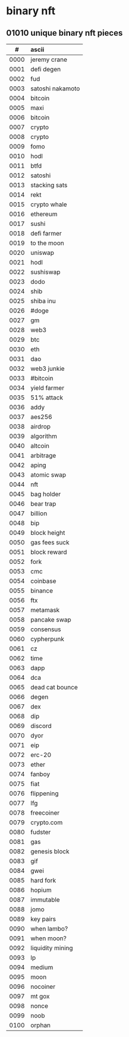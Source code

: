 # binary nft

## 01010 unique binary nft pieces 


| #      | ascii |
| :---:        |    :----   |
| 0000 | jeremy crane |
| 0001 | defi degen |
| 0002 | fud |
| 0003 | satoshi nakamoto |
| 0004 | bitcoin |
| 0005 | maxi | 
| 0006 | bitcoin | 
| 0007 | crypto | 
| 0008 | crypto |
| 0009 | fomo |
| 0010 | hodl |
| 0011 | btfd |
| 0012 | satoshi |
| 0013 | stacking sats |
| 0014 | rekt |
| 0015 | crypto whale |
| 0016 | ethereum |
| 0017 | sushi |
| 0018 | defi farmer |
| 0019 | to the moon |
| 0020 | uniswap |
| 0021 | hodl |
| 0022 | sushiswap |
| 0023 | dodo |
| 0024 | shib |
| 0025 | shiba inu |
| 0026 | #doge |
| 0027 | gm |
| 0028 | web3 |
| 0029 | btc |
| 0030 | eth |
| 0031 | dao | 
| 0032 | web3 junkie |
| 0033 | #bitcoin |
| 0034 | yield farmer |
| 0035 | 51% attack |
| 0036 | addy |
| 0037 | aes256 |
| 0038 | airdrop |
| 0039 | algorithm |
| 0040 | altcoin |
| 0041 | arbitrage |
| 0042 | aping |
| 0043 | atomic swap |
| 0044 | nft |
| 0045 | bag holder |
| 0046 | bear trap |
| 0047 | billion |
| 0048 | bip |
| 0049 | block height |
| 0050 | gas fees suck |
| 0051 | block reward |
| 0052 | fork |
| 0053 | cmc |
| 0054 | coinbase |
| 0055 | binance |
| 0056 | ftx |
| 0057 | metamask |
| 0058 | pancake swap |
| 0059 | consensus |
| 0060 | cypherpunk |
| 0061 | cz |
| 0062 | time |
| 0063 | dapp |
| 0064 | dca |
| 0065 | dead cat bounce |
| 0066 | degen |
| 0067 | dex |
| 0068 | dip |
| 0069 | discord |
| 0070 | dyor |
| 0071 | eip |
| 0072 | erc-20 |
| 0073 | ether |
| 0074 | fanboy |
| 0075 | fiat |
| 0076 | flippening |
| 0077 | lfg |
| 0078 | freecoiner |
| 0079 | crypto.com |
| 0080 | fudster |
| 0081 | gas |
| 0082 | genesis block |
| 0083 | gif |
| 0084 | gwei |
| 0085 | hard fork |
| 0086 | hopium |
| 0087 | immutable |
| 0088 | jomo |
| 0089 | key pairs |
| 0090 | when lambo? |
| 0091 | when moon? |
| 0092 | liquidity mining |
| 0093 | lp |
| 0094 | medium |
| 0095 | moon |
| 0096 | nocoiner |
| 0097 | mt gox |
| 0098 | nonce |
| 0099 | noob |
| 0100 | orphan |
